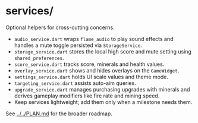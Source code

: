 # services/

Optional helpers for cross-cutting concerns.

- `audio_service.dart` wraps `flame_audio` to play sound effects and
  handles a mute toggle persisted via `StorageService`.
- `storage_service.dart` stores the local high score and mute setting using
  `shared_preferences`.
- `score_service.dart` tracks score, minerals and health values.
- `overlay_service.dart` shows and hides overlays on the `GameWidget`.
- `settings_service.dart` holds UI scale values and theme mode.
- `targeting_service.dart` assists auto-aim queries.
- `upgrade_service.dart` manages purchasing upgrades with minerals and
  derives gameplay modifiers like fire rate and mining speed.
- Keep services lightweight; add them only when a milestone needs them.

See [../../PLAN.md](../../PLAN.md) for the broader roadmap.
